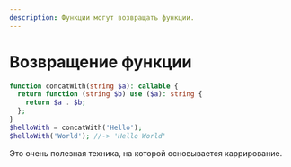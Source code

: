 ```yaml
---
description: Функции могут возвращать функции.
---
```


# Возвращение функции

```php
function concatWith(string $a): callable {
  return function (string $b) use ($a): string {
    return $a . $b;
  };
}
$helloWith = concatWith('Hello');
$helloWith('World'); //-> 'Hello World'
```

Это очень полезная техника, на которой основывается каррирование.
